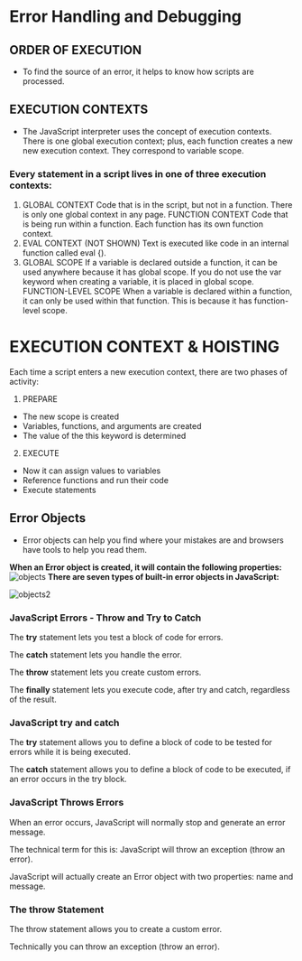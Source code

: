 # Error Handling and Debugging
## ORDER OF EXECUTION
* To find the source of an error, it helps to know how scripts are processed.

## EXECUTION CONTEXTS
* The JavaScript interpreter uses the concept of execution contexts.
There is one global execution context; plus, each function creates a new
new execution context. They correspond to variable scope.

### Every statement in a script lives in one of three execution contexts:
1. GLOBAL CONTEXT
Code that is in the script, but not in a function.
There is only one global context in any page.
FUNCTION CONTEXT
Code that is being run within a function.
Each function has its own function context.
2. EVAL CONTEXT (NOT SHOWN)
Text is executed like code in an internal function
called eval {).
3. GLOBAL SCOPE
If a variable is declared outside a function, it can
be used anywhere because it has global scope.
If you do not use the var keyword when creating
a variable, it is placed in global scope.
FUNCTION-LEVEL SCOPE
When a variable is declared within a function,
it can only be used within that function. This is
because it has function-level scope.

# EXECUTION CONTEXT & HOISTING
Each time a script enters a new execution context, there are two phases
of activity:
1. PREPARE
* The new scope is created
* Variables, functions, and arguments are created
* The value of the this keyword is determined
2. EXECUTE
* Now it can assign values to variables
* Reference functions and run their code
* Execute statements
## Error Objects
* Error objects can help you find where your mistakes are
and browsers have tools to help you read them.

**When an Error object is created, it will contain the
following properties:**
![objects](https://h.top4top.io/p_188150avp1.png)
**There are seven types of built-in error objects in
JavaScript:**

![objects2](https://j.top4top.io/p_1881hd7031.png)

### JavaScript Errors - Throw and Try to Catch

The **try** statement lets you test a block of code for errors.

The **catch** statement lets you handle the error.

The **throw** statement lets you create custom errors.

The **finally** statement lets you execute code, after try and catch, regardless of the result.

### JavaScript try and catch

The **try** statement allows you to define a block of code to be tested for errors while it is being executed.

The **catch** statement allows you to define a block of code to be executed, if an error occurs in the try block.

### JavaScript Throws Errors
When an error occurs, JavaScript will normally stop and generate an error message.

The technical term for this is: JavaScript will throw an exception (throw an error).

JavaScript will actually create an Error object with two properties: name and message.

### The throw Statement
The throw statement allows you to create a custom error.

Technically you can throw an exception (throw an error).